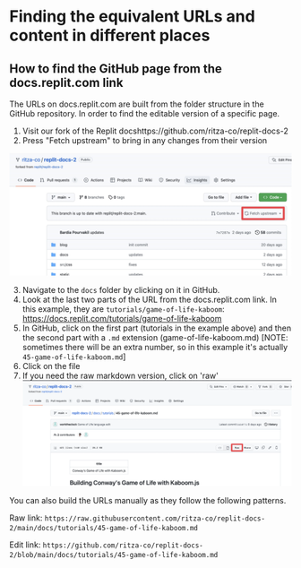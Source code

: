 # Finding the equivalent URLs and content in different places

## How to find the GitHub page from the docs.replit.com link

The URLs on docs.replit.com are built from the folder structure in the GitHub repository. In order to find the editable version of a specific page.

1. Visit our fork of the Replit docshttps://github.com/ritza-co/replit-docs-2
2. Press "Fetch upstream" to bring in any changes from their version

![fetch upstream](./fetchupstream.png)

3. Navigate to the `docs` folder by clicking on it in GitHub.
4. Look at the last two parts of the URL from the docs.replit.com link. In this example, they are `tutorials/game-of-life-kaboom`: https://docs.replit.com/tutorials/game-of-life-kaboom
5. In GitHub, click on the first part (tutorials in the example above) and then the second part with a `.md` extension (game-of-life-kaboom.md) [NOTE: sometimes there will be an extra number, so in this example it's actually `45-game-of-life-kaboom.md`]
6. Click on the file
7. If you need the raw markdown version, click on 'raw' ![get raw](getraw.png)

You can also build the URLs manually as they follow the following patterns.

Raw link:
`https://raw.githubusercontent.com/ritza-co/replit-docs-2/main/docs/tutorials/45-game-of-life-kaboom.md`

Edit link:
`https://github.com/ritza-co/replit-docs-2/blob/main/docs/tutorials/45-game-of-life-kaboom.md`

